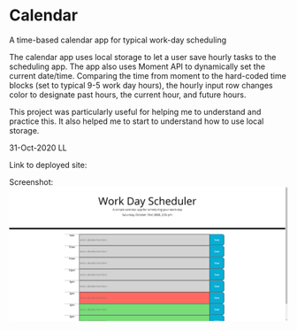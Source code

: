 # Calendar
A time-based calendar app for typical work-day scheduling

The calendar app uses local storage to let a user save hourly tasks to the scheduling app. The app
also uses Moment API to dynamically set the current date/time. Comparing the time from moment to the
hard-coded time blocks (set to typical 9-5 work day hours), the hourly input row changes color to
designate past hours, the current hour, and future hours.

This project was particularly useful for helping me to understand and practice this. It also helped
me to start to understand how to use local storage. 

31-Oct-2020 LL

Link to deployed site: 

Screenshot:
<img src="Calendar_screenshot.png">


